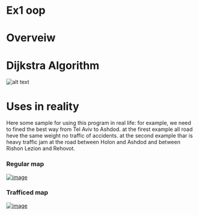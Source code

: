 # Ex1 oop

# Overveiw 

# Dijkstra Algorithm

![alt text](https://i.ibb.co/G25wb87/Dijkstra-Ex1.png)

# Uses in reality
Here some sample for using this program in real life:
for example, we need to fined the best way from Tel Aviv to Ashdod.
at the firest example all road heve the same weight no traffic of accidents.
at the second example thar is heavy traffic jam at the road between Holon and Ashdod and between Rishon Lezion and Rehovot.

### Regular map
[![image](https://www.linkpicture.com/q/צילום-מסך-2020-11-19-ב-12.19.02_1.png)](https://www.linkpicture.com/view.php?img=LPic5fb65455dfb331797244551)




### Trafficed map 
[![image](https://www.linkpicture.com/q/צילום-מסך-2020-11-19-ב-12.15.51.png)](https://www.linkpicture.com/view.php?img=LPic5fb646102beca472179639)

